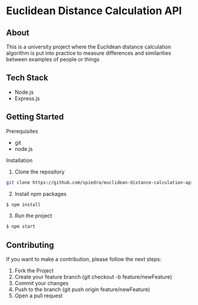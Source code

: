 # Euclidean Distance Calculation API

## About

This is a university project where the Euclidean distance calculation algorithm is put into practice to measure differences and similarities between examples of people or things

## Tech Stack

- Node.js
- Express.js

## Getting Started

Prerequisites

- git
- node.js

Installation

1. Clone the repository

```bash
git clone https://github.com/spiedra/euclidean-distance-calculation-api
```

2. Install npm packages

```bash
$ npm install
```

3. Run the project

```bash
$ npm start
```

## Contributing

If you want to make a contribution, please follow the next steps:

1. Fork the Project
2. Create your feature branch (git checkout -b feature/newFeature)
3. Commit your changes
4. Push to the branch (git push origin feature/newFeature)
5. Open a pull request